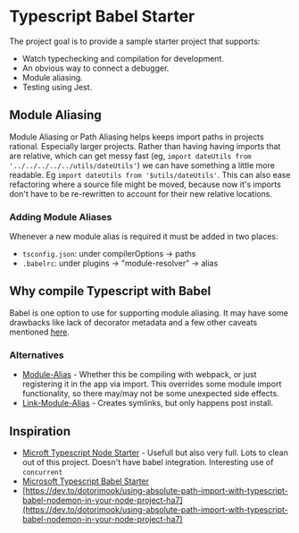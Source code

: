 # Typescript Babel Starter

The project goal is to provide a sample starter project that supports:

* Watch typechecking and compilation for development.
* An obvious way to connect a debugger.
* Module aliasing.
* Testing using Jest.

## Module Aliasing

Module Aliasing or Path Aliasing helps keeps import paths in projects rational. Especially larger projects. Rather than having having imports that are relative, which can get messy fast (eg, `import dateUtils from '../../../../../utils/dateUtils'`) we can have something a little more readable. Eg `import dateUtils from '$utils/dateUtils'`. This can also ease refactoring where a source file might be moved, because now it's imports don't have to be re-rewritten to account for their new relative locations.

### Adding Module Aliases

Whenever a new module alias is required it must be added in two places:

* `tsconfig.json`: under compilerOptions -> paths
* `.babelrc`: under plugins -> "module-resolver" -> alias

## Why compile Typescript with Babel

Babel is one option to use for supporting module aliasing. It may have some drawbacks like lack of decorator metadata and a few other caveats mentioned [here](https://devblogs.microsoft.com/typescript/typescript-and-babel-7/).

### Alternatives

* [Module-Alias](https://www.npmjs.com/package/module-alias) - Whether this be compiling with webpack, or just registering it in the app via import. This overrides some module import functionality, so there may/may not be some unexpected side effects.
* [Link-Module-Alias](https://github.com/Rush/link-module-alias) - Creates symlinks, but only happens post install.

## Inspiration

* [Microft Typescript Node Starter](https://github.com/microsoft/TypeScript-Node-Starter/) - Usefull but also very full. Lots to clean out of this project. Doesn't have babel integration. Interesting use of `concurrent`
* [Microsoft Typescript Babel Starter](https://github.com/microsoft/TypeScript-Babel-Starter/)
* [https://dev.to/dotorimook/using-absolute-path-import-with-typescript-babel-nodemon-in-your-node-project-ha7](https://dev.to/dotorimook/using-absolute-path-import-with-typescript-babel-nodemon-in-your-node-project-ha7)
